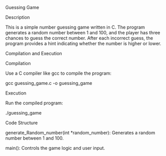 Guessing Game

Description

This is a simple number guessing game written in C. The program generates a random number between 1 and 100, and the player has three chances to guess the correct number. After each incorrect guess, the program provides a hint indicating whether the number is higher or lower.

Compilation and Execution

Compilation

Use a C compiler like gcc to compile the program:

gcc guessing_game.c -o guessing_game

Execution

Run the compiled program:

./guessing_game

Code Structure

generate_Random_number(int *random_number): Generates a random number between 1 and 100.

main(): Controls the game logic and user input.
